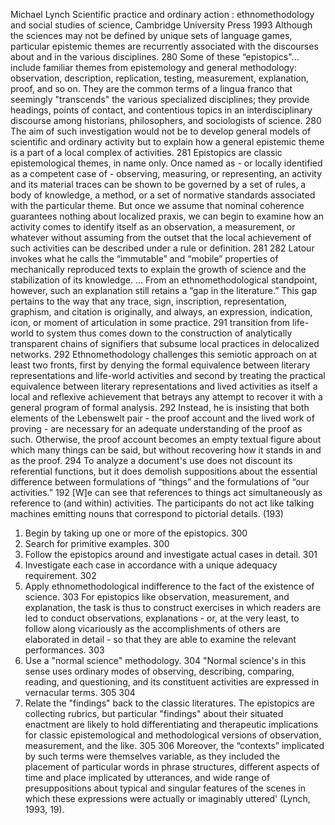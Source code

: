 ﻿Michael Lynch Scientific practice and ordinary action : ethnomethodology and social studies of science, Cambridge University Press 1993
Although the sciences may not be defined by unique sets of language games, particular epistemic themes are recurrently associated with the discourses about and in the various disciplines. 280
Some of these “epistopics"... include familiar themes from epistemology and general methodology: observation, description, replication, testing, measurement, explanation, proof, and so on. They are the common terms of a lingua franco that seemingly "transcends" the various specialized disciplines; they provide headings, points of contact, and contentious topics in an interdisciplinary discourse among historians, philosophers, and sociologists of science. 280
The aim of such investigation would not be to develop general models of scientific and ordinary activity but to explain how a general epistemic theme is a part of a local complex of activities. 281
Epistopics are classic epistemological themes, in name only. Once named as - or locally identified as a competent case of - observing, measuring, or representing, an activity and its material traces can be shown to be governed by a set of rules, a body of knowledge, a method, or a set of normative standards associated with the particular theme. But once we assume that nominal coherence guarantees nothing about localized praxis, we can begin to examine how an activity comes to identify itself as an observation, a measurement, or whatever without assuming from the outset that the local achievement of such activities can be described under a rule or definition. 281 282
Latour invokes what he calls the “immutable” and “mobile” properties of mechanically reproduced texts to explain the growth of science and the stabilization of its knowledge. ...
From an ethnomethodological standpoint, however, such an explanation still retains a “gap in the literature.” This gap pertains to the way that any trace, sign, inscription, representation, graphism, and citation is originally, and always, an expression, indication, icon, or moment of articulation in some practice. 291
transition from life-world to system thus comes down to the construction of analytically transparent chains of signifiers that subsume local practices in delocalized networks. 292
Ethnomethodology challenges this semiotic approach on at least two fronts, first by denying the formal equivalence between literary representations and life-world activities and second by treating the practical equivalence between literary representations and lived activities as itself a local and reflexive achievement that betrays any attempt to recover it with a general program of formal analysis. 292
Instead, he is insisting that both elements of the Lebenswelt pair - the proof account and the lived work of proving - are necessary for an adequate understanding of the proof as such. Otherwise, the proof account becomes an empty textual figure about which many things can be said, but without recovering how it stands in and as the proof. 294
To analyze a document's use does not discount its referential functions, but it does demolish suppositions about the essential difference between formulations of “things” and the formulations of “our activities.” 192
[W]e can see that references to things act simultaneously as reference to (and within) activities. The participants do not act like talking machines emitting nouns that correspond to pictorial details. (193)

1. Begin by taking up one or more of the epistopics. 300
2. Search for primitive examples. 300 
3. Follow the epistopics around and investigate actual cases in detail. 301
4. Investigate each case in accordance with a unique adequacy requirement. 302
5. Apply ethnomethodological indifference to the fact of the existence of science. 303 For epistopics like observation, measurement, and explanation, the task is thus to construct exercises in which readers are led to conduct observations, explanations - or, at the very least, to follow along vicariously as the accomplishments of others are elaborated in detail - so that they are able to examine the relevant performances. 303
6. Use a "normal science" methodology. 304
"Normal science's in this sense uses ordinary modes of observing, describing, comparing, reading, and questioning, and its constituent activities are expressed in vernacular terms. 305 304
7. Relate the "findings" back to the classic literatures. The epistopics are collecting rubrics, but particular "findings" about their situated enactment are likely to hold differentiating and therapeutic implications for classic epistemological and methodological versions of observation, measurement, and the like. 305 306
 Moreover, the “contexts” implicated by such terms were themselves variable, as they included the placement of particular words in phrase structures, different aspects of time and place implicated by utterances, and wide range of presuppositions about typical and singular features of the scenes in which these expressions were actually or imaginably uttered' (Lynch, 1993, 19).

